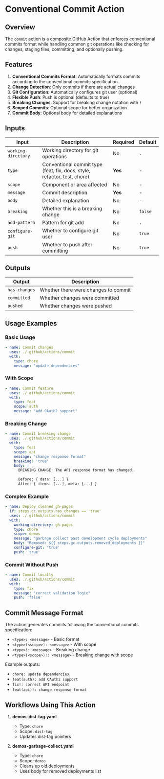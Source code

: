 # Conventional Commit Action

## Overview

The `commit` action is a composite GitHub Action that enforces conventional commits format while handling common git operations like checking for changes, staging files, committing, and optionally pushing.

## Features

1. **Conventional Commits Format**: Automatically formats commits according to the conventional commits specification
2. **Change Detection**: Only commits if there are actual changes
3. **Git Configuration**: Automatically configures git user (optional)
4. **Flexible Push**: Push is optional (defaults to true)
5. **Breaking Changes**: Support for breaking change notation with `!`
6. **Scoped Commits**: Optional scope for better organization
7. **Commit Body**: Optional body for detailed explanations

## Inputs

| Input               | Description                                                              | Required | Default |
| ------------------- | ------------------------------------------------------------------------ | -------- | ------- |
| `working-directory` | Working directory for git operations                                     | No       | `.`     |
| `type`              | Conventional commit type (feat, fix, docs, style, refactor, test, chore) | **Yes**  | -       |
| `scope`             | Component or area affected                                               | No       | -       |
| `message`           | Commit description                                                       | **Yes**  | -       |
| `body`              | Detailed explanation                                                     | No       | -       |
| `breaking`          | Whether this is a breaking change                                        | No       | `false` |
| `add-pattern`       | Pattern for git add                                                      | No       | `.`     |
| `configure-git`     | Whether to configure git user                                            | No       | `true`  |
| `push`              | Whether to push after committing                                         | No       | `true`  |

## Outputs

| Output        | Description                          |
| ------------- | ------------------------------------ |
| `has-changes` | Whether there were changes to commit |
| `committed`   | Whether changes were committed       |
| `pushed`      | Whether changes were pushed          |

## Usage Examples

### Basic Usage

```yaml
- name: Commit changes
  uses: ./.github/actions/commit
  with:
    type: chore
    message: "update dependencies"
```

### With Scope

```yaml
- name: Commit feature
  uses: ./.github/actions/commit
  with:
    type: feat
    scope: auth
    message: "add OAuth2 support"
```

### Breaking Change

```yaml
- name: Commit breaking change
  uses: ./.github/actions/commit
  with:
    type: feat
    scope: api
    message: "change response format"
    breaking: 'true'
    body: |
      BREAKING CHANGE: The API response format has changed.
      
      Before: { data: [...] }
      After: { items: [...], meta: {...} }
```

### Complex Example

```yaml
- name: Deploy cleaned gh-pages
  if: steps.gc.outputs.has_changes == 'true'
  uses: ./.github/actions/commit
  with:
    working-directory: gh-pages
    type: chore
    scope: demos
    message: "garbage collect past development cycle deployments"
    body: "Removed: ${{ steps.gc.outputs.removed_deployments }}"
    configure-git: 'true'
    push: 'true'
```

### Commit Without Push

```yaml
- name: Commit locally
  uses: ./.github/actions/commit
  with:
    type: fix
    message: "correct validation logic"
    push: 'false'
```

## Commit Message Format

The action generates commits following the conventional commits specification:

- `<type>: <message>` - Basic format
- `<type>(<scope>): <message>` - With scope
- `<type>!: <message>` - Breaking change
- `<type>(<scope>)!: <message>` - Breaking change with scope

Example outputs:

- `chore: update dependencies`
- `feat(auth): add OAuth2 support`
- `fix!: correct API endpoint`
- `feat(api)!: change response format`

## Workflows Using This Action

1. **demos-dist-tag.yaml**
   - Type: `chore`
   - Scope: `dist-tag`
   - Updates dist-tag pointers

2. **demos-garbage-collect.yaml**
   - Type: `chore`
   - Scope: `demos`
   - Cleans up old deployments
   - Uses body for removed deployments list
